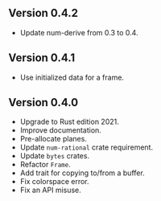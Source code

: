 ## Version 0.4.2

- Update num-derive from 0.3 to 0.4.

## Version 0.4.1

- Use initialized data for a frame.

## Version 0.4.0

- Upgrade to Rust edition 2021.
- Improve documentation.
- Pre-allocate planes.
- Update `num-rational` crate requirement.
- Update `bytes` crates.
- Refactor `Frame`.
- Add trait for copying to/from a buffer.
- Fix colorspace error.
- Fix an API misuse.
